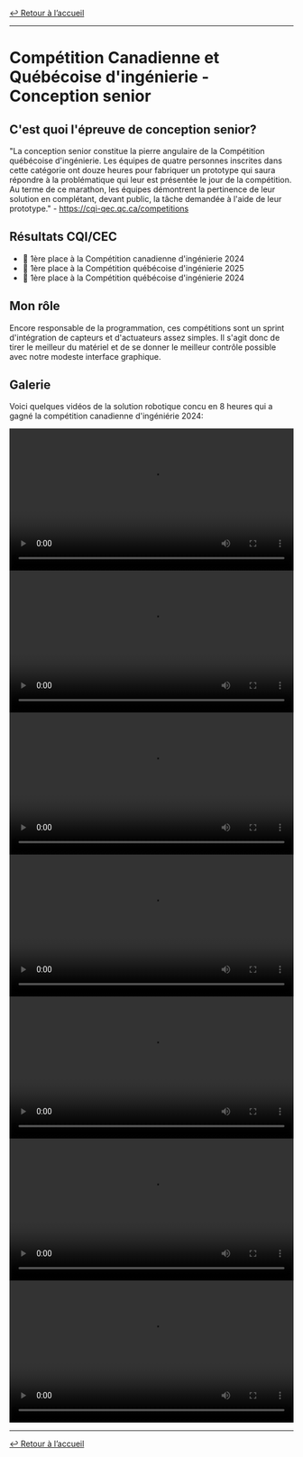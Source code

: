 [↩ Retour à l’accueil](/index)

--------------------------------------------------------------------------------

# Compétition Canadienne et Québécoise d'ingénierie - Conception senior

## C'est quoi l'épreuve de conception senior?

"La conception senior constitue la pierre angulaire de la Compétition québécoise d'ingénierie. Les équipes de quatre personnes inscrites dans cette catégorie ont douze heures pour fabriquer un prototype qui saura répondre à la problématique qui leur est présentée le jour de la compétition. Au terme de ce marathon, les équipes démontrent la pertinence de leur solution en complétant, devant public, la tâche demandée à l'aide de leur prototype." - <https://cqi-qec.qc.ca/competitions>

## Résultats CQI/CEC

- 🥇 1ère place à la Compétition canadienne d'ingénierie 2024
- 🥇 1ère place à la Compétition québécoise d'ingénierie 2025
- 🥇 1ère place à la Compétition québécoise d'ingénierie 2024

## Mon rôle

Encore responsable de la programmation, ces compétitions sont un sprint d'intégration de capteurs et d'actuateurs assez simples. Il s'agit donc de tirer le meilleur du matériel et de se donner le meilleur contrôle possible avec notre modeste interface graphique.

## Galerie

Voici quelques vidéos de la solution robotique concu en 8 heures qui a gagné la compétition canadienne d'ingéniérie 2024:

<div style="display: flex; justify-content: center; align-items: center; gap: 10px;">
    <video controls src="media/media6.mp4" title="Mode autonome avec asservissement sur la distance du mur" style="width: 800px">
    </video>
</div>

<div style="display: flex; justify-content: center; align-items: center; gap: 10px;">
    <video controls src="media/media5.mp4" title="" style="width: 800px;">
    </video>
</div>

<div style="display: flex; justify-content: center; align-items: center; gap: 10px;">
    <video controls src="media/media1.mp4" title="" style="width: 800px;">></video>
</div>

<div style="display: flex; justify-content: center; align-items: center; gap: 10px;">
    <video controls src="media/media2.mp4" title="" style="width: 800px">></video>
</div>

<div style="display: flex; justify-content: center; align-items: center; gap: 10px;">
    <video controls src="media/media3.mp4" title="" style="width: 800px"></video> 
</div>

<div style="display: flex; justify-content: center; align-items: center; gap: 10px;">
    <video controls src="media/media4.mp4" title="" style="width: 800px">></video>
</div>

<div style="display: flex; justify-content: center; align-items: center; gap: 10px;">
    <video controls src="media/media7.mp4" title="" style="width: 800px"></video>
</div>

--------------------------------------------------------------------------------

[↩ Retour à l’accueil](/index)
